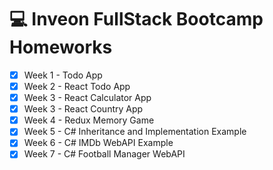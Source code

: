 # 💻 Inveon FullStack Bootcamp Homeworks

- [x] Week 1 - Todo App
- [x] Week 2 - React Todo App
- [x] Week 3 - React Calculator App
- [x] Week 3 - React Country App
- [x] Week 4 - Redux Memory Game
- [x] Week 5 - C# Inheritance and Implementation Example
- [x] Week 6 - C# IMDb WebAPI Example
- [x] Week 7 - C# Football Manager WebAPI